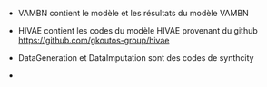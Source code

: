 - VAMBN contient le modèle et les résultats du modèle VAMBN

- HIVAE contient les codes du modèle HIVAE provenant du github https://github.com/gkoutos-group/hivae

- DataGeneration et DataImputation sont des codes de synthcity
- 
